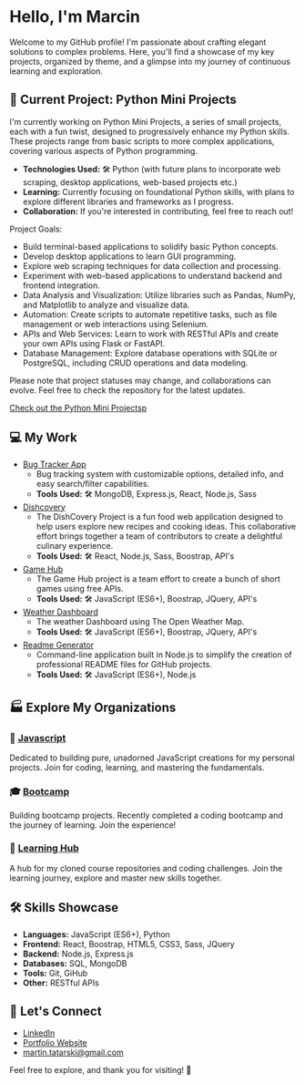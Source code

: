 # Hello, I'm Marcin

  Welcome to my GitHub profile! I'm passionate about crafting elegant solutions to complex problems. Here, you'll find a showcase of my key projects, organized by theme, and a glimpse into my journey of continuous learning and exploration.

## 🚀 Current Project: Python Mini Projects

I'm currently working on Python Mini Projects, a series of small projects, each with a fun twist, designed to progressively enhance my Python skills. These projects range from basic scripts to more complex applications, covering various aspects of Python programming.

- **Technologies Used:** 🛠️ Python (with future plans to incorporate web scraping, desktop applications, web-based projects etc.)
- **Learning:** Currently focusing on foundational Python skills, with plans to explore different libraries and frameworks as I progress.
- **Collaboration:** If you're interested in contributing, feel free to reach out!

Project Goals:
- Build terminal-based applications to solidify basic Python concepts.
- Develop desktop applications to learn GUI programming.
- Explore web scraping techniques for data collection and processing.
- Experiment with web-based applications to understand backend and frontend integration.
- Data Analysis and Visualization: Utilize libraries such as Pandas, NumPy, and Matplotlib to analyze and visualize data.
- Automation: Create scripts to automate repetitive tasks, such as file management or web interactions using Selenium.
- APIs and Web Services: Learn to work with RESTful APIs and create your own APIs using Flask or FastAPI.
- Database Management: Explore database operations with SQLite or PostgreSQL, including CRUD operations and data modeling.

Please note that project statuses may change, and collaborations can evolve. Feel free to check the repository for the latest updates.

[Check out the Python Mini Projectsp](https://github.com/martindocs-courses/python-mini-projects)

## 💻 My Work 
- [Bug Tracker App](https://github.com/martindocs/bug-tracker-public)
  - Bug tracking system with customizable options, detailed info, and easy search/filter capabilities.
  - **Tools Used:** 🛠️ MongoDB, Express.js, React, Node.js, Sass
- [Dishcovery](https://github.com/martindocs-bootcamp/dishcovery)
  - The DishCovery Project is a fun food web application designed to help users explore new recipes and cooking ideas. This collaborative effort brings together a team of contributors to create a delightful culinary experience.
  - **Tools Used:** 🛠️ React, Node.js, Sass, Boostrap, API's    
- [Game Hub](https://github.com/martindocs/flash-card-game)
  - The Game Hub project is a team effort to create a bunch of short games using free APIs. 
  - **Tools Used:** 🛠️ JavaScript (ES6+), Boostrap, JQuery, API's
- [Weather Dashboard](https://github.com/martindocs/weather-dashboard)
  - The weather Dashboard using The Open Weather Map. 
  - **Tools Used:** 🛠️ JavaScript (ES6+), Boostrap, JQuery, API's
- [Readme Generator](https://github.com/martindocs/readme-generator)
  - Command-line application built in Node.js to simplify the creation of professional README files for GitHub projects. 
  - **Tools Used:** 🛠️ JavaScript (ES6+), Node.js

## 🏭 Explore My Organizations

### 📜 [Javascript](https://github.com/martindocs-javascript)

Dedicated to building pure, unadorned JavaScript creations for my personal projects. Join for coding, learning, and mastering the fundamentals.

### 🎓 [Bootcamp](https://github.com/martindocs-bootcamp)

Building bootcamp projects. Recently completed a coding bootcamp and the journey of learning. Join the experience!

### 📘 [Learning Hub](https://github.com/martindocs-courses)

A hub for my cloned course repositories and coding challenges. Join the learning journey, explore and master new skills together.

## 🛠️ Skills Showcase

- **Languages:** JavaScript (ES6+), Python
- **Frontend:** React, Boostrap, HTML5, CSS3, Sass, JQuery
- **Backend:** Node.js, Express.js
- **Databases:** SQL, MongoDB
- **Tools:** Git, GiHub
- **Other:** RESTful APIs

## 📱 Let's Connect

- [LinkedIn](https://www.linkedin.com/in/marcin-tatarski/)
- [Portfolio Website](https://marcin-tatarski.com/)
- [martin.tatarski@gmail.com](mailto:martin.tatarski@gmail.com)

Feel free to explore, and thank you for visiting! 🌟
